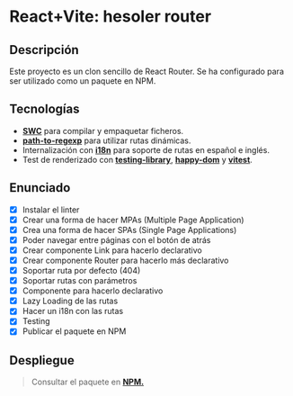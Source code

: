 # React+Vite: hesoler router

## Descripción

Este proyecto es un clon sencillo de React Router.
Se ha configurado para ser utilizado como un paquete en NPM.

## Tecnologías

- [**SWC**](https://swc.rs/) para compilar y empaquetar ficheros.
- [**path-to-regexp**](https://github.com/pillarjs/path-to-regexp) para utilizar rutas dinámicas.
- Internalización con [**i18n**](https://developer.mozilla.org/en-US/docs/Mozilla/Add-ons/WebExtensions/API/i18n) para soporte de rutas en español e inglés.
- Test de renderizado con [**testing-library**](https://testing-library.com/docs/react-testing-library/intro/), [**happy-dom**](https://www.npmjs.com/package/happy-dom) y [**vitest**](https://vitest.dev/).

## Enunciado

- [x] Instalar el linter
- [x] Crear una forma de hacer MPAs (Multiple Page Application)
- [x] Crea una forma de hacer SPAs (Single Page Applications)
- [x] Poder navegar entre páginas con el botón de atrás
- [x] Crear componente Link para hacerlo declarativo
- [x] Crear componente Router para hacerlo más declarativo
- [x] Soportar ruta por defecto (404)
- [x] Soportar rutas con parámetros
- [x] Componente <Route /> para hacerlo declarativo
- [x] Lazy Loading de las rutas
- [x] Hacer un i18n con las rutas
- [x] Testing
- [x] Publicar el paquete en NPM

## Despliegue

> Consultar el paquete en [**NPM.**](https://www.npmjs.com/package/hesoler-router)
